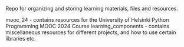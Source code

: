 Repo for organizing and storing learning materials, files and resources.

mooc_24 - contains resources for the University of Helsinki Python Programming MOOC 2024 Course
learning_components - contains miscellaneous resources for different projects, and how to use certain libraries etc.
